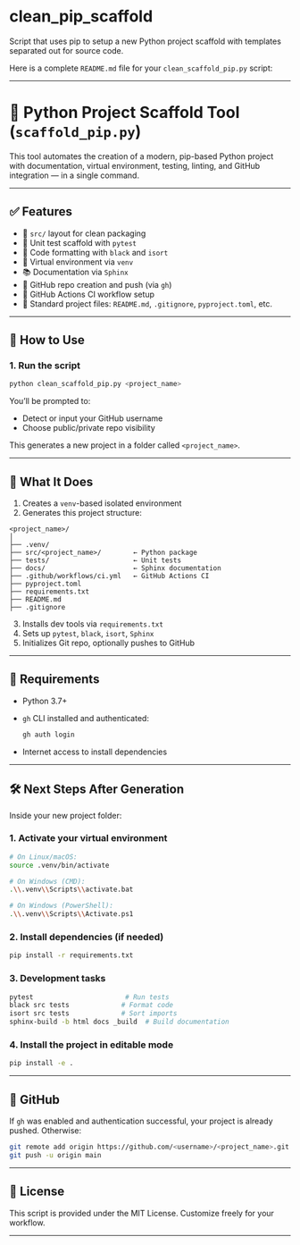 # clean_pip_scaffold

Script that uses pip to setup a new Python project scaffold with templates separated out for source code.

Here is a complete `README.md` file for your `clean_scaffold_pip.py` script:

---

# 🧪 Python Project Scaffold Tool (`scaffold_pip.py`)

This tool automates the creation of a modern, pip-based Python project with documentation, virtual environment, testing, linting, and GitHub integration — in a single command.

---

## ✅ Features

* 📁 `src/` layout for clean packaging
* 🧪 Unit test scaffold with `pytest`
* 🖤 Code formatting with `black` and `isort`
* 🐍 Virtual environment via `venv`
* 📚 Documentation via `Sphinx`
* 🚀 GitHub repo creation and push (via `gh`)
* 🤖 GitHub Actions CI workflow setup
* 📄 Standard project files: `README.md`, `.gitignore`, `pyproject.toml`, etc.

---

## 🚀 How to Use

### 1. **Run the script**

```bash
python clean_scaffold_pip.py <project_name>
```

You’ll be prompted to:

* Detect or input your GitHub username
* Choose public/private repo visibility

This generates a new project in a folder called `<project_name>`.

---

## 🧰 What It Does

1. Creates a `venv`-based isolated environment
2. Generates this project structure:

```
<project_name>/
│
├── .venv/
├── src/<project_name>/        ← Python package
├── tests/                     ← Unit tests
├── docs/                      ← Sphinx documentation
├── .github/workflows/ci.yml   ← GitHub Actions CI
├── pyproject.toml
├── requirements.txt
├── README.md
├── .gitignore
```

3. Installs dev tools via `requirements.txt`
4. Sets up `pytest`, `black`, `isort`, `Sphinx`
5. Initializes Git repo, optionally pushes to GitHub

---

## 🔧 Requirements

* Python 3.7+
* `gh` CLI installed and authenticated:

  ```bash
  gh auth login
  ```

* Internet access to install dependencies

---

## 🛠 Next Steps After Generation

Inside your new project folder:

### 1. Activate your virtual environment

```bash
# On Linux/macOS:
source .venv/bin/activate

# On Windows (CMD):
.\\.venv\\Scripts\\activate.bat

# On Windows (PowerShell):
.\\.venv\\Scripts\\Activate.ps1
```

### 2. Install dependencies (if needed)

```bash
pip install -r requirements.txt
```

### 3. Development tasks

```bash
pytest                       # Run tests
black src tests             # Format code
isort src tests             # Sort imports
sphinx-build -b html docs _build  # Build documentation
```

### 4. Install the project in editable mode

```bash
pip install -e .
```

---

## 🔗 GitHub

If `gh` was enabled and authentication successful, your project is already pushed. Otherwise:

```bash
git remote add origin https://github.com/<username>/<project_name>.git
git push -u origin main
```

---

## 📄 License

This script is provided under the MIT License. Customize freely for your workflow.

---
